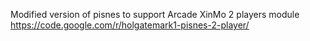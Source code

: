 Modified version of pisnes to support Arcade XinMo 2 players module https://code.google.com/r/holgatemark1-pisnes-2-player/
